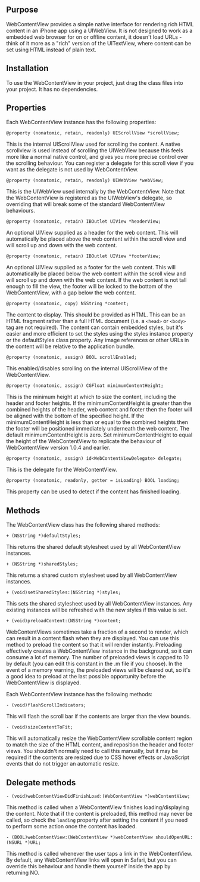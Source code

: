 Purpose
--------------

WebContentView provides a simple native interface for rendering rich HTML content in an iPhone app using a UIWebView. It is not designed to work as a embedded web browser for on or offline content, it doesn't load URLs - think of it more as a "rich" version of the UITextView, where content can be set using HTML instead of plain text.


Installation
--------------

To use the WebContentView in your project, just drag the class files into your project. It has no dependencies.


Properties
---------------

Each WebContentView instance has the following properties:

	@property (nonatomic, retain, readonly) UIScrollView *scrollView;
	
This is the internal UIScrollView used for scrolling the content. A native scrollview is used instead of scrolling the UIWebView because this feels more like a normal native control, and gives you more precise control over the scrolling behaviour. You can register a delegate for this scroll view if you want as the delegate is not used by WebContentView.
	
	@property (nonatomic, retain, readonly) UIWebView *webView;
	
This is the UIWebView used internally by the WebContentView. Note that the WebContentView is registered as the UIWebView's delegate, so overriding that will break some of the standard WebContentView behaviours.
	
	@property (nonatomic, retain) IBOutlet UIView *headerView;
	
An optional UIView supplied as a header for the web content. This will automatically be placed above the web content within the scroll view and will scroll up and down with the web content.
	
	@property (nonatomic, retain) IBOutlet UIView *footerView;
	
An optional UIView supplied as a footer for the web content. This will automatically be placed below the web content within the scroll view and will scroll up and down with the web content. If the web content is not tall enough to fill the view, the footer will be locked to the bottom of the WebContentView, with a gap below the web content.
	
	@property (nonatomic, copy) NSString *content;
	
The content to display. This should be provided as HTML. This can be an HTML fragment rather than a full HTML document (i.e. a `<head>` or `<body>` tag are not required). The content can contain embedded styles, but it's easier and more efficient to set the styles using the styles instance property or the defaultStyles class property. Any image references or other URLs in the content will be relative to the application bundle.
	
	@property (nonatomic, assign) BOOL scrollEnabled;
	
This enabled/disables scrolling on the internal UIScrollView of the WebContentView.

	@property (nonatomic, assign) CGFloat minimumContentHeight;
	
This is the minimum height at which to size the content, including the header and footer heights. If the minimumContentHeight is greater than the combined heights of the header, web content and footer then the footer will be aligned with the bottom of the specified height. If the minimumContentHeight is less than or equal to the combined heights then the footer will be positioned immediately underneath the web content. The default minimumContentHeight is zero. Set minimumContentHeight to equal the height of the WebContentView to replicate the behaviour of WebContentView version 1.0.4 and earlier. 
	
	@property (nonatomic, assign) id<WebContentViewDelegate> delegate;
	
This is the delegate for the WebContentView.
	
	@property (nonatomic, readonly, getter = isLoading) BOOL loading;

This property can be used to detect if the content has finished loading.


Methods
---------------

The WebContentView class has the following shared methods:

	+ (NSString *)defaultStyles;
	
This returns the shared default stylesheet used by all WebContentView instances.

	+ (NSString *)sharedStyles;
	
This returns a shared custom stylesheet used by all WebContentView instances.
	
	+ (void)setSharedStyles:(NSString *)styles;
	
This sets the shared stylesheet used by all WebContentView instances. Any existing instances will be refreshed with the new styles if this value is set.
	
	+ (void)preloadContent:(NSString *)content;
	
WebContentViews sometimes take a fraction of a second to render, which can result in a content flash when they are displayed. You can use this method to preload the content so that it will render instantly. Preloading effectively creates a WebContentView instance in the background, so it can consume a lot of memory. The number of preloaded views is capped to 10 by default (you can edit this constant in the .m file if you choose). In the event of a memory warning, the preloaded views will be cleared out, so it's a good idea to preload at the last possible opportunity before the WebContentView is displayed.
	

Each WebContentView instance has the following methods:

	- (void)flashScrollIndicators;
	
This will flash the scroll bar if the contents are larger than the view bounds.
	
	- (void)sizeContentToFit;
	
This will automatically resize the WebContentView scrollable content region to match the size of the HTML content, and reposition the header and footer views. You shouldn't normally need to call this manually, but it may be required if the contents are resized due to CSS hover effects or JavaScript events that do not trigger an automatic resize.
	

Delegate methods
---------------

	- (void)webContentViewDidFinishLoad:(WebContentView *)webContentView;
	
This method is called when a WebContentView finishes loading/displaying the content. Note that if the content is preloaded, this method may never be called, so check the `loading` property after setting the content if you need to perform some action once the content has loaded.
	
	- (BOOL)webContentView:(WebContentView *)webContentView shouldOpenURL:(NSURL *)URL;
	
This method is called whenever the user taps a link in the WebContentView. By default, any WebContentView links will open in Safari, but you can override this behaviour and handle them yourself inside the app by returning NO.